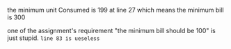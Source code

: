the minimum unit Consumed is 199 at line 27 which means the minimum bill is 300

one of the assignment's requirement  "the minimum bill should be 100" is just stupid.
`
line 83 is ueseless
`
